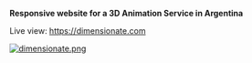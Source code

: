 **Responsive website for a 3D Animation Service in Argentina**

Live view: https://dimensionate.com


[![dimensionate.png](https://i.postimg.cc/qM8Z56MJ/dimensionate.png)](https://postimg.cc/zVGjLBg6)
